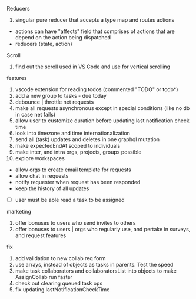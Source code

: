 Reducers

1. singular pure reducer that accepts a type map and routes actions

- actions can have "affects" field that comprises of actions that are
  depend on the action being dispatched
- reducers (state, action)

Scroll

1. find out the scroll used in VS Code and use for vertical scrolling

features

1. vscode extension for reading todos (commented "TODO" or todo\*)
2. add a new group to tasks - due today
3. debounce | throttle net requests
4. make all requests asynchronous except in special conditions (like no db in case net fails)
5. allow user to customize duration before updating last notification check time
6. look into timezone and time internationalization
7. send all (task) updates and deletes in one graphql mutation
8. make expectedEndAt scoped to individuals
9. make inter, and intra orgs, projects, groups possible
10. explore workspaces

- allow orgs to create email template for requests
- allow chat in requests
- notify requester when request has been responded
- keep the history of all updates
- [ ] user must be able read a task to be assigned

marketing

1. offer bonuses to users who send invites to others
2. offer bonuses to users | orgs who regularly use, and pertake in surveys, and request features

fix

1. add validation to new collab req form
2. use arrays, instead of objects as tasks in parents. Test the speed
3. make task collaborators and collaboratorsList into objects to make AssignCollab run faster
4. check out clearing queued task ops
5. fix updating lastNotificationCheckTime
